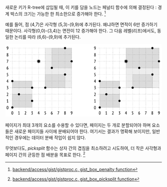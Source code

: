 
새로운 키가 R-tree에 삽입될 때, 이 키를 담을 노드는 페널티 함수에 의해 결정된다 : 경계 박스의 크기는 가능한 한 최소한으로 증가해아 한다. [^1]

예를 들어, 점 (4,7)은 사각형 (5,3)-(9,9)에 추가된다. 왜냐하면 면적이 6만 증가하기 때문이다. 사각형(0,0)-(3,4)는 면전이 12 증가해야 한다.
그 다음 레벨(리프)에서도, 동일한 논리를 따라 (6,6)-(9,9)에 추가된다.

![](_static/CleanShot%20-000108.png)

페이지가 최대 3개의 요소를 수용할 수 있다면, 페이지는 두 개로 분할되어야 하며 요소들은 새로운 페이지들 사이에 분배되어야 한다. 여기서는 결과가 명확해 보이지만, 일반적인 경우에는 데이터 분배 작업이 쉽지 않다.

무엇보다도, *picksplit* 함수는 상자 간의 겹침을 최소하려고 시도하여, 더 작은 사각형과 페이지 간의 균등한 점 배분을 목표로 한다. [^2]



[^1]:[backend/access/gist/gistproc.c, gist_box_penalty function](https://git.postgresql.org/gitweb/?p=postgresql.git;a=blob;f=src/backend/access/gist/gistproc.c;hb=REL_14_STABLE)
[^2]:[backend/access/gist/gistproc.c, gist_box_picksplit function](https://git.postgresql.org/gitweb/?p=postgresql.git;a=blob;f=src/backend/access/gist/gistproc.c;hb=REL_14_STABLE)
